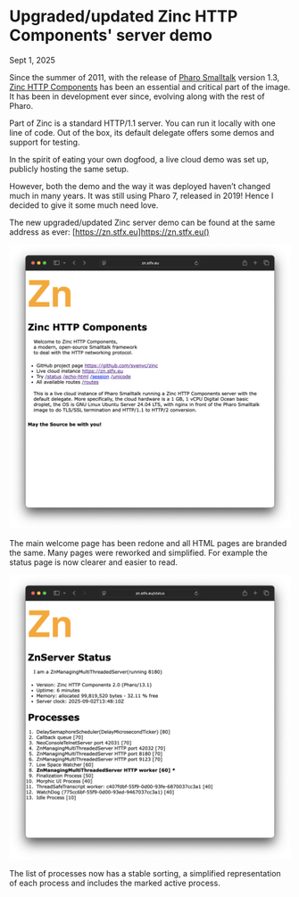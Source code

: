 # Upgraded/updated Zinc HTTP Components' server demo

Sept 1, 2025

Since the summer of 2011, with the release of [Pharo Smalltalk](https://www.pharo.org) version 1.3, 
[Zinc HTTP Components](https://github.com/svenvc/zinc) has been an essential and critical part of the image. 
It has been in development ever since, evolving along with the rest of Pharo.

Part of Zinc is a standard HTTP/1.1 server. 
You can run it locally with one line of code. 
Out of the box, its default delegate offers some demos and support for testing.

In the spirit of eating your own dogfood, a live cloud demo was set up, publicly hosting the same setup.

However, both the demo and the way it was deployed haven’t changed much in many years. 
It was still using Pharo 7, released in 2019! 
Hence I decided to give it some much need love.

The new upgraded/updated Zinc server demo can be found at the same address as ever: 
[https://zn.stfx.eu]https://zn.stfx.eu()

![the new zinc server demo welcome page](2025-09-01-new-zn.stfx.eu.png)

The main welcome page has been redone and all HTML pages are branded the same. 
Many pages were reworked and simplified. 
For example the status page is now clearer and easier to read.

![the new zinc server demo status page](2025-09-01-new-zinc-server-status.png)

The list of processes now has a stable sorting, 
a simplified representation of each process 
and includes the marked active process.

